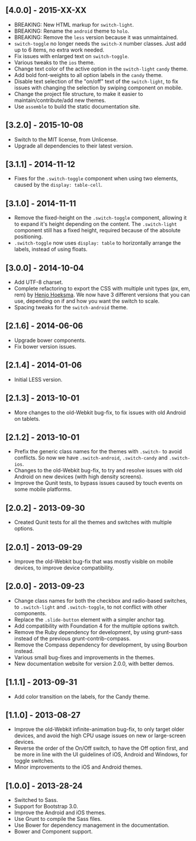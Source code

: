 ## [4.0.0] - 2015-XX-XX

- BREAKING: New HTML markup for `switch-light`.
- BREAKING: Rename the `android` theme to `holo`.
- BREAKING: Remove the `less` version because it was unmaintained.
- `switch-toggle` no longer needs the `switch-X` number classes. Just add up to 6 items, no extra work needed.
- Fix issues with enlarged text on `switch-toggle`.
- Various tweaks to the `ios` theme.
- Change text color of the active option in the `switch-light` `candy` theme.
- Add bold font-weights to all option labels in the `candy` theme.
- Disable text selection of the "on/off" text of the `switch-light`, to fix issues with changing the selection by swiping component on mobile.
- Change the project file structure, to make it easier to maintain/contribute/add new themes.
- Use `assemble` to build the static documentation site.

## [3.2.0] - 2015-10-08

- Switch to the MIT license, from Unlicense.
- Upgrade all dependencies to their latest version.

## [3.1.1] - 2014-11-12

- Fixes for the `.switch-toggle` component when using two elements, caused by the `display: table-cell`.

## [3.1.0] - 2014-11-11

- Remove the fixed-height on the `.switch-toggle` component, allowing it to expand it's height depending on the content. The `.switch-light` component still has a fixed height, required because of the absolute positioning.
- `.switch-toggle` now uses `display: table` to horizontally arrange the labels, instead of using floats.

## [3.0.0] - 2014-10-04

- Add UTF-8 charset.
- Complete refactoring to export the CSS with multiple unit types (px, em, rem) by [Henjo Hoeksma](https://github.com/hphoeksma). We now have 3 different versions that you can use, depending on if and how you want the switch to scale.
- Spacing tweaks for the `switch-android` theme.


## [2.1.6] - 2014-06-06

- Upgrade bower components.
- Fix bower version issues.

## [2.1.4] - 2014-01-06

- Initial LESS version.

## [2.1.3] - 2013-10-01

- More changes to the old-Webkit bug-fix, to fix issues with old Android on tablets.

## [2.1.2] - 2013-10-01

- Prefix the generic class names for the themes with `.switch-` to avoid conflicts. So now we have `.switch-android`, `.switch-candy` and `.switch-ios`.
- Changes to the old-Webkit bug-fix, to try and resolve issues with old Android on new devices (with high density screens).
- Improve the Qunit tests, to bypass issues caused by touch events on some mobile platforms.

## [2.0.2] - 2013-09-30

- Created Qunit tests for all the themes and switches with multiple options.

## [2.0.1] - 2013-09-29

- Improve the old-Webkit bug-fix that was mostly visible on mobile devices, to improve device compatibility.

## [2.0.0] - 2013-09-23

- Change class names for both the checkbox and radio-based switches, to `.switch-light` and `.switch-toggle`, to not conflict with other components.
- Replace the `.slide-button` element with a simpler anchor tag.
- Add compatibility with Foundation 4 for the multiple options switch.
- Remove the Ruby dependency for development, by using grunt-sass instead of the previous grunt-contrib-compass.
- Remove the Compass dependency for development, by using Bourbon instead.
- Various small bug-fixes and improvements in the themes.
- New documentation website for version 2.0.0, with better demos.

## [1.1.1] - 2013-09-31

- Add color transition on the labels, for the Candy theme.

## [1.1.0] - 2013-08-27

- Improve the old-Webkit infinite-animation bug-fix, to only target older devices, and avoid the high CPU usage issues on new or large-screen devices.
- Reverse the order of the On/Off switch, to have the Off option first, and be more in line with the UI guidelines of iOS, Android and Windows, for toggle switches.
- Minor improvements to the iOS and Android themes.

## [1.0.0] - 2013-28-24

- Switched to Sass.
- Support for Bootstrap 3.0.
- Improve the Android and iOS themes.
- Use Grunt to compile the Sass files.
- Use Bower for dependency management in the documentation.
- Bower and Component support.
